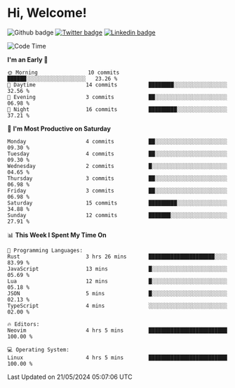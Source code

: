   # Hi, Welcome!
  ![Github badge](https://img.shields.io/github/followers/kraken-afk.svg?style=social&label=Follow&maxAge=2592000)
  [![Twitter badge](https://img.shields.io/badge/-Twitter-00acee?style=flat-square&logo=Twitter&logoColor=white)](https://twitter.com/trshppl)
  [![Linkedin badge](https://img.shields.io/badge/LinkedIn-0077B5?style=flat-square&logo=linkedin&logoColor=white)](https://www.linkedin.com/in/noveanrer)
<!--START_SECTION:waka-->
![Code Time](http://img.shields.io/badge/Code%20Time-221%20hrs%2049%20mins-blue)

**I'm an Early 🐤** 

```text
🌞 Morning                10 commits          ██████░░░░░░░░░░░░░░░░░░░   23.26 % 
🌆 Daytime                14 commits          ████████░░░░░░░░░░░░░░░░░   32.56 % 
🌃 Evening                3 commits           ██░░░░░░░░░░░░░░░░░░░░░░░   06.98 % 
🌙 Night                  16 commits          █████████░░░░░░░░░░░░░░░░   37.21 % 
```
📅 **I'm Most Productive on Saturday** 

```text
Monday                   4 commits           ██░░░░░░░░░░░░░░░░░░░░░░░   09.30 % 
Tuesday                  4 commits           ██░░░░░░░░░░░░░░░░░░░░░░░   09.30 % 
Wednesday                2 commits           █░░░░░░░░░░░░░░░░░░░░░░░░   04.65 % 
Thursday                 3 commits           ██░░░░░░░░░░░░░░░░░░░░░░░   06.98 % 
Friday                   3 commits           ██░░░░░░░░░░░░░░░░░░░░░░░   06.98 % 
Saturday                 15 commits          █████████░░░░░░░░░░░░░░░░   34.88 % 
Sunday                   12 commits          ███████░░░░░░░░░░░░░░░░░░   27.91 % 
```


📊 **This Week I Spent My Time On** 

```text
💬 Programming Languages: 
Rust                     3 hrs 26 mins       █████████████████████░░░░   83.99 % 
JavaScript               13 mins             █░░░░░░░░░░░░░░░░░░░░░░░░   05.69 % 
Lua                      12 mins             █░░░░░░░░░░░░░░░░░░░░░░░░   05.18 % 
JSON                     5 mins              █░░░░░░░░░░░░░░░░░░░░░░░░   02.13 % 
TypeScript               4 mins              ░░░░░░░░░░░░░░░░░░░░░░░░░   02.00 % 

🔥 Editors: 
Neovim                   4 hrs 5 mins        █████████████████████████   100.00 % 

💻 Operating System: 
Linux                    4 hrs 5 mins        █████████████████████████   100.00 % 
```


 Last Updated on 21/05/2024 05:07:06 UTC
<!--END_SECTION:waka-->
